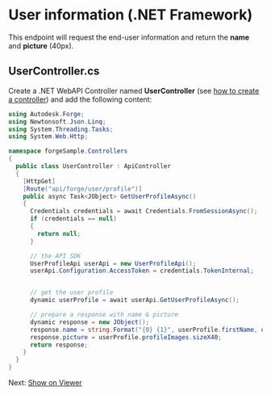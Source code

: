 # User information (.NET Framework)

This endpoint will request the end-user information and return the **name** and **picture** (40px).

## UserController.cs

Create a .NET WebAPI Controller named **UserController** (see [how to create a controller](environment/setup/net_controller)) and add the following content:

```csharp
using Autodesk.Forge;
using Newtonsoft.Json.Linq;
using System.Threading.Tasks;
using System.Web.Http;

namespace forgeSample.Controllers
{
  public class UserController : ApiController
  {
    [HttpGet]
    [Route("api/forge/user/profile")]
    public async Task<JObject> GetUserProfileAsync()
    {
      Credentials credentials = await Credentials.FromSessionAsync();
      if (credentials == null)
      {
        return null;
      }

      // the API SDK
      UserProfileApi userApi = new UserProfileApi();
      userApi.Configuration.AccessToken = credentials.TokenInternal;


      // get the user profile
      dynamic userProfile = await userApi.GetUserProfileAsync();

      // prepare a response with name & picture
      dynamic response = new JObject();
      response.name = string.Format("{0} {1}", userProfile.firstName, userProfile.lastName);
      response.picture = userProfile.profileImages.sizeX40;
      return response;
    }
  }
}
```

Next: [Show on Viewer](viewer/3legged/readme)